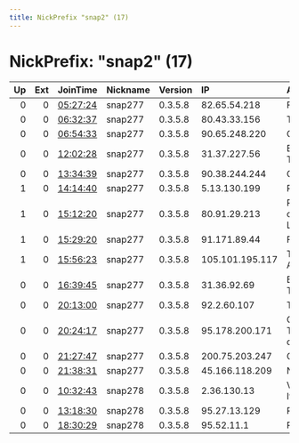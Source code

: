 ```yaml
---
title: NickPrefix "snap2" (17)
---
```


# NickPrefix: "snap2" (17)

|   Up |   Ext | JoinTime                                                                                            | Nickname   | Version   | IP              | AS                     | CC   |   ORp |   Dirp | OS    | Contact   |   eFamMembers |
|-----:|------:|:----------------------------------------------------------------------------------------------------|:-----------|:----------|:----------------|:-----------------------|:-----|------:|-------:|:------|:----------|--------------:|
|    0 |     0 | [05:27:24](https://metrics.torproject.org/rs.html#details/6501BCB6976A59E372CB725A061BC37BD7A1FDA4) | snap277    | 0.3.5.8   | 82.65.54.218    | Free SAS               | fr   | 40957 |      0 | Linux | None      |             1 |
|    0 |     0 | [06:32:37](https://metrics.torproject.org/rs.html#details/DDE62AD0AEE94EBE7248B7E0D6887854B5609ECE) | snap277    | 0.3.5.8   | 80.43.33.156    | TalkTalk               | gb   | 43211 |      0 | Linux | None      |             1 |
|    0 |     0 | [06:54:33](https://metrics.torproject.org/rs.html#details/E6C3A456AF93CAD501C79E9F81BF7B54761BCF99) | snap277    | 0.3.5.8   | 90.65.248.220   | Orange                 | fr   | 41883 |      0 | Linux | None      |             1 |
|    0 |     0 | [12:02:28](https://metrics.torproject.org/rs.html#details/99250F907ADA66E21F130BB54F6FE94AD836C458) | snap277    | 0.3.5.8   | 31.37.227.56    | Bouygues Telecom SA    | fr   | 46765 |      0 | Linux | None      |             1 |
|    0 |     0 | [13:34:39](https://metrics.torproject.org/rs.html#details/3D6EA26EB1B6C880E61E34C70155BE8841B13F2C) | snap277    | 0.3.5.8   | 90.38.244.244   | Orange                 | fr   | 42743 |      0 | Linux | None      |             1 |
|    1 |     0 | [14:14:40](https://metrics.torproject.org/rs.html#details/F638487A2C3DB1984272975BDA2E2F0A56383716) | snap277    | 0.3.5.8   | 5.13.130.199    | RCS &amp; RDS          | ro   | 42111 |      0 | Linux | None      |             1 |
|    1 |     0 | [15:12:20](https://metrics.torproject.org/rs.html#details/2856168C56C3CF9C1A613F4180A2FF58F362ED0E) | snap277    | 0.3.5.8   | 80.91.29.213    | Russian company LLC    | ru   | 44411 |      0 | Linux | None      |             1 |
|    1 |     0 | [15:29:20](https://metrics.torproject.org/rs.html#details/87D32D397DC690C7AE40810121499FA99AFC6BB8) | snap277    | 0.3.5.8   | 91.171.89.44    | Free SAS               | fr   | 36167 |      0 | Linux | None      |             1 |
|    1 |     0 | [15:56:23](https://metrics.torproject.org/rs.html#details/03D9E6FC3C13B854F36023D061AF309BDEFD8FC5) | snap277    | 0.3.5.8   | 105.101.195.117 | Telecom Algeria        | dz   | 38297 |      0 | Linux | None      |             1 |
|    0 |     0 | [16:39:45](https://metrics.torproject.org/rs.html#details/4D381D79FD7745680F08D454A37F3E317D2528BC) | snap277    | 0.3.5.8   | 31.36.92.69     | Bouygues Telecom SA    | fr   | 35385 |      0 | Linux | None      |             1 |
|    0 |     0 | [20:13:00](https://metrics.torproject.org/rs.html#details/1E512A6DB805A64371F91C2F6F489DC5D44F0C3D) | snap277    | 0.3.5.8   | 92.2.60.107     | TalkTalk               | gb   | 32908 |      0 | Linux | None      |             1 |
|    0 |     0 | [20:24:17](https://metrics.torproject.org/rs.html#details/433E39DA6EA5D27BFF9BD118B21C4625F467904F) | snap277    | 0.3.5.8   | 95.178.200.171  | OPTIMA TELEKOM d.d.    | hr   | 34369 |      0 | Linux | None      |             1 |
|    0 |     0 | [21:27:47](https://metrics.torproject.org/rs.html#details/34172109433C613AC5AA97A5D84292C822853EDB) | snap277    | 0.3.5.8   | 200.75.203.247  | Cable Onda             | pa   | 35483 |      0 | Linux | None      |             1 |
|    0 |     0 | [21:38:31](https://metrics.torproject.org/rs.html#details/BBD78B1EABFBE6536E759CAC15325004F14E6CD8) | snap277    | 0.3.5.8   | 45.166.118.209  | None                   | br   | 35169 |      0 | Linux | None      |             1 |
|    0 |     0 | [10:32:43](https://metrics.torproject.org/rs.html#details/71573825B6EC4D5DCC79A0F2142B6B89613ADC7A) | snap278    | 0.3.5.8   | 2.36.130.13     | Vodafone Italia S.p.A. | it   | 35299 |      0 | Linux | None      |             1 |
|    0 |     0 | [13:18:30](https://metrics.torproject.org/rs.html#details/992E1699C20D3852B1BA17DE35458D6E10719907) | snap278    | 0.3.5.8   | 95.27.13.129    | PVimpelCom             | ru   | 45717 |      0 | Linux | None      |             1 |
|    0 |     0 | [18:30:29](https://metrics.torproject.org/rs.html#details/EB3334FA5CCA37C2A15A881E361CA525800A6897) | snap278    | 0.3.5.8   | 95.52.11.1      | Rostelecom             | ru   | 43491 |      0 | Linux | None      |             1 |
